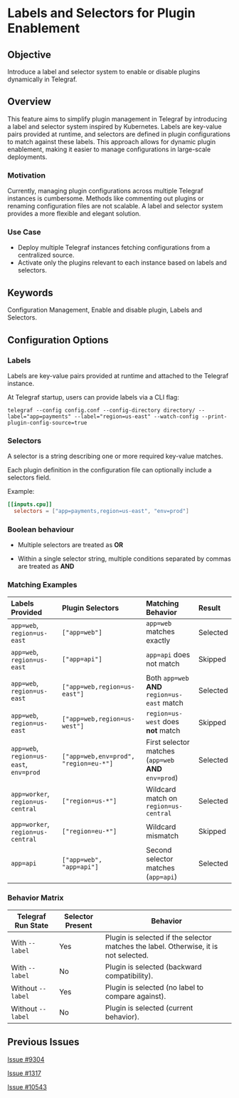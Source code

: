 # Labels and Selectors for Plugin Enablement

## Objective

Introduce a label and selector system to enable or disable plugins dynamically in Telegraf.

## Overview

This feature aims to simplify plugin management in Telegraf by introducing a label and selector system inspired by Kubernetes. Labels are key-value pairs provided at runtime, and selectors are defined in plugin configurations to match against these labels. This approach allows for dynamic plugin enablement, making it easier to manage configurations in large-scale deployments.

### Motivation

Currently, managing plugin configurations across multiple Telegraf instances is cumbersome. Methods like commenting out plugins or renaming configuration files are not scalable. A label and selector system provides a more flexible and elegant solution.

### Use Case

- Deploy multiple Telegraf instances fetching configurations from a centralized source.
- Activate only the plugins relevant to each instance based on labels and selectors.

## Keywords

Configuration Management, Enable and disable plugin, Labels and Selectors.

## Configuration Options

### Labels

Labels are key-value pairs provided at runtime and attached to the Telegraf instance.

At Telegraf startup, users can provide labels via a CLI flag:

```console
telegraf --config config.conf --config-directory directory/ --label="app=payments" --label="region=us-east" --watch-config --print-plugin-config-source=true
```

### Selectors

A selector is a string describing one or more required key-value matches.

Each plugin definition in the configuration file can optionally include a selectors field.

Example:

```toml
[[inputs.cpu]]
  selectors = ["app=payments,region=us-east", "env=prod"]
```

### Boolean behaviour

- Multiple selectors are treated as **OR**

- Within a single selector string, multiple conditions separated by commas are treated as **AND**

### Matching Examples

| Labels Provided                     | Plugin Selectors                      | Matching Behavior                                     | Result     |
| :---------------------------------- | :------------------------------------ | :---------------------------------------------------- | :--------- |
| `app=web`, `region=us-east`           | `["app=web"]`                         | `app=web` matches exactly                             | Selected |
| `app=web`, `region=us-east`           | `["app=api"]`                         | `app=api` does not match                              | Skipped  |
| `app=web`, `region=us-east`           | `["app=web,region=us-east"]`          | Both `app=web` **AND** `region=us-east` match         | Selected |
| `app=web`, `region=us-east`           | `["app=web,region=us-west"]`          | `region=us-west` does **not** match                   | Skipped  |
| `app=web`, `region=us-east`, `env=prod` | `["app=web,env=prod", "region=eu-*"]` | First selector matches (`app=web` **AND** `env=prod`) | Selected |
| `app=worker`, `region=us-central`     | `["region=us-*"]`                     | Wildcard match on `region=us-central`                 | Selected |
| `app=worker`, `region=us-central`     | `["region=eu-*"]`                     | Wildcard mismatch                                     | Skipped  |
| `app=api`                           | `["app=web", "app=api"]`              | Second selector matches (`app=api`)                   | Selected |

### Behavior Matrix

| **Telegraf Run State** | **Selector Present** | **Behavior**                                                                         |
| ---------------------- | -------------------- | ------------------------------------------------------------------------------------ |
| With `--label`         | Yes                  | Plugin is selected if the selector matches the label. Otherwise, it is not selected. |
| With `--label`         | No                   | Plugin is selected (backward compatibility).                                         |
| Without `--label`      | Yes                  | Plugin is selected (no label to compare against).                                    |
| Without `--label`      | No                   | Plugin is selected (current behavior).                                               |

## Previous Issues

[Issue #9304](https://github.com/influxdata/telegraf/issues/9304)

[Issue #1317](https://github.com/influxdata/telegraf/issues/1317)

[Issue #10543](https://github.com/influxdata/telegraf/issues/10543)
